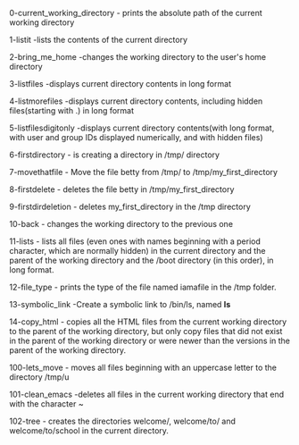 0-current_working_directory - prints the absolute path of the current working directory

1-listit -lists the contents of the current directory

2-bring_me_home  -changes the working directory to the user's home directory

3-listfiles   -displays current directory contents in long format

4-listmorefiles  -displays current directory contents, including hidden files(starting with .) in long format

5-listfilesdigitonly   -displays current directory contents(with long format, with user and group IDs displayed numerically, and with hidden files)

6-firstdirectory  - is creating a directory in /tmp/ directory

7-movethatfile   -  Move the file betty from /tmp/ to /tmp/my_first_directory

8-firstdelete  - deletes the file betty in /tmp/my_first_directory

9-firstdirdeletion - deletes my_first_directory in the /tmp directory

10-back  - changes the working directory to the previous one

11-lists  -  lists all files (even ones with names beginning with a period character, which are normally hidden) in the current directory and the parent of the working directory and the /boot directory (in this order), in long format.

12-file_type  -  prints the type of the file named iamafile in the /tmp folder.

13-symbolic_link  -Create a symbolic link to /bin/ls, named __ls__

14-copy_html  - copies all the HTML files from the current working directory to the parent of the working directory, but only copy files that did not exist in the parent of the working directory or were newer than the versions in the parent of the working directory.

100-lets_move  - moves all files beginning with an uppercase letter to the directory /tmp/u

101-clean_emacs  -deletes all files in the current working directory that end with the character ~

102-tree   -  creates the directories welcome/, welcome/to/ and welcome/to/school in the current directory.
